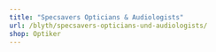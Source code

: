 ```yaml
---
title: "Specsavers Opticians & Audiologists"
url: /blyth/specsavers-opticians-und-audiologists/
shop: Optiker
---
```

